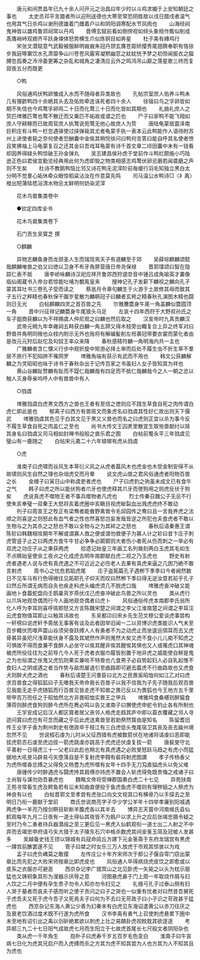 <!-- { "loadSidebar": true } -->
　　唐元和间贾昌年已九十余人问开元之治昌曰年少时以斗鸡求媚于上安知朝廷之事也
　　太史丞邓平言腊者所以迎刑送德也大寒至常恐阴胜故以戌日腊戌者温气也用其气日杀鸡以谢刑德雄着门雌着户以和阴阳调寒配水节风雨也
　　山海经祠鬼神皆以雄鸡鲁郊祠常以丹鸡
　　晋傅玄赋前看如倒傍视如倾头象规作觜似削成髙膺峭峙双翅齐平跃身竦体怒势横生爪似炼铜目如奔星
　　杜子美有縳鸡行
　　宋张文潜赋意气武毅被服鲜明峩峩朱冠丹颈玄膺苍距矫撄秀尾翘腾奉职有恪徐步我庭啄粟饮水孔肃靡争山川苍苍风霰宵凝黙幽窓之紞紞恍予梦之初惊闻振衣之腷膊忽孤奏之泠泠委更筹之杂乱和城角之凄清应云外之鸣鸿吊山巅之落星歌三终而复寂夜五分而既更

　　○鸭

　　风俗通鸡伏鸭卵雏成入水而不随母者异类故也
　　孔帖宗室庶人佑养斗鸭未几有狸齚鸭四十余絶其头去及佑败牵连诛死者四十余人
　　徐锴曰鸟之孚卵皆如期不失信也今鸡鹜孚卵鸡二十日而化鹜三十日而化皆如其期也
　　礼曲礼庶人之贽匹埤雅匹鹜也鹜不散迁而又乗匹不妬故或谓之匹也
　　尸子曰家鸭不能飞翔如庶人守耕稼而已故周官庶人执鹜说苑鹜无他心故庶人为贽
　　唐陆龟蒙居震泽南巨积庄有斗鸭一栏忽遇驿使过挟弹毙其尤者龟蒙手执一表本云此鸭能作人语待附苏州上进使者毙之奈何使者恐酬囊中金俟其稍恱徐问曰鸭何言答曰能自呼其名使者愤且笑拂袖上马龟蒙复召之还其金曰吾戏耳龟蒙有诗千首文章二顷田囊中未有一钱看却因养得緑头鸭惊破王孙金弹丸
　　吴志建昌侯孙虑于堂前作斗鸭栏颇施小巧陆逊正色曰君侯宜勤览经典用此何为虑即毁之物类相感志鸡鹜伏卵忌磨若闻砻磨之声则不生矣
　　杜诗不教鹅鸭恼比邻又诗花鸭无泥滓阶前毎缓行羽毛知独立黒白太分明不觉羣心妬休牵众眼惊稻粱沾汝在作意莫先鸣
　　司马温公水鸭诗□〈衤离〉褷出短蒲毰毸浴清水物忌太鲜明何妨染泥滓

　　花木鸟兽集类卷中

　　●钦定四库全书

　　花木鸟兽集类卷下

　　石门贡生吴寳芝 撰

　　○麒麟

　　异物志麟鱼身而龙颔圣人生而瑞现焉天子有道麟至于郊
　　吴薛琮麒麟颂懿哉麒麟唯兽之伯又曰徳以卫身不布牙角屏营唐日帝尧保禄
　　晋郭璞颂曰智在隐踪仁表不抵
　　唐李峤咏麟诗汉祀应祥开鲁郊西狩逥竒音中锺吕成角喻英才畵像临仙阁蔵书入帝台若惊能吐哺为覩鳯皇来
　　搜神记孔子发薪下麟视之麟向孔子蒙其耳吐书三卷孔子受而读之
　　蔡邕月令章句麟生于火游于土故修其母而致其子五行之粹精也春秋保干圗岁星散为麟鹖冠子曰麟者玄枵之精春秋孔演图木精也闘则日无光
　　白帖麒麟四灵之首百兽之先
　　尔雅麐麕身牛尾一角盖麟似麕圆顶一角
　　晋中兴征祥记麟麕身牛尾狼头马足
　　左哀十四年西狩于大野叔孙氏之车子鉏商获麟以为不祥赐虞人仲尼观之曰麟也然后取之
　　汉宣帝时九真贡麟汉
　　武帝元朔九年幸雍祠五畤获白麟一角五蹄又得木枝旁出輙复合上异之终军对曰野兽并角明同根也众枝内附示无外也殆将有解编髪削左袵袭冠带要衣裳而蒙化者由是改元元狩后赵佗及匃奴王率众来降
　　春秋感精符麟一角明海内共一主也
　　广雅麟者含仁懐义行歩中规折旋中矩游必择土审而后处不履生虫不折生草不羣居不旅行不犯陷阱不罹网罗
　　埤雅角端有获示有武而不用也
　　韩文公获麟解麟之为灵昭昭也咏于诗书于春秋杂出于记传百家之书虽妇人女子皆知其为祥也
　　黄山谷麟趾赞麟有趾而不踶仁哉麟哉有四足而不抵仁哉麟哉今之人一朝之忿以触人灭身辱亲呜呼人中有兽兽中有人

　　○驺虞

　　埤雅驺虞白虎黒文西方之兽也王者有至信之徳则应不践生草食自死之肉传谓白虎仁即此是也
　　郁离子曰西方有兽斑文而象虎名曰驺虞其性好仁故出则天下偃武
　　埤雅驺虞其色见于白其文见于黒又义兽也而名之曰虎则正宜以杀为事今反不履生草食自死之肉盖仁之至也
　　尚书大传文王囚羑里散宜生取恠兽献纣以赎其身名曰驺虞又司马相如封禅书般般之兽乐君之囿
　　白帖前蜀永平三年驺虞见璧山有一鹿随之
　　白帖宋元嘉二十六年琅琊有虎从驺虞

　　○虎

　　淮南子曰虎啸而谷风生本草衍义风之从虎者葢风木也虎金也木受金制安得不从故啸则风生自然之理也杂俎虎交而月晕
　　说文虎山兽之君风俗通虎者阳物百兽之长
　　金楼子曰寅日山中称虞吏者虎也
　　尸子曰虎豹之驹虽未成文已有食牛之气
　　韩子曰虎之所以能伏狗者爪牙也使虎释其爪牙而使狗用之则虎反伏于狗矣
　　虎说真虎不噬物王者不事兵噬物者凡虎也
　　烈士传秦召魏公子无忌不行使朱亥奉璧一双秦王大怒将亥着虎圈中亥瞋目视虎眦裂血出溅虎虎终不敢动
　　列子曰周宣王之牧正有梁鸯者能飬野禽兽令毛邱园传之鸯曰且一言我养虎之法顺之则喜逆之则怒此有血气者之性也然喜怒岂妄发哉皆逆之所犯也夫食虎者不敢以生物与之为其杀之之怒也不敢以全物与之为其碎之之怒也
　　春秋后语秦惠王谓陈轸曰韩魏相攻期年不解或谓寡人救之便或谓勿救便子为寡人计之轸曰昔卞庄子刺虎管竖子止之曰两虎方食牛牛甘必争争必鬬鬬则大者伤小者死从伤而刺之一举必有双虎之功庄子从之果获两虎
　　拾遗记始皇三年画工名列裔刻两白玉虎其毛如生不点睛始皇使余工夜点之化成虎去明年南郡献白虎二视之乃玉虎也
　　野史有射虎者遇老人说与虎有真虎遇之不可近近之必伤老人去果有真虎来逼之几困乃絶不敢言射虎
　　周书心之忧危若蹈虎尾
　　庄子盗跖篇孔子遇栁下季季曰今者阙然数日不见车马有行色得微往见跖耶孔子仰天而叹曰然栁下季曰得无逆汝意若前乎孔子曰然丘所谓无病而自灸也疾走料虎头编虎须几不脱虎口哉
　　埤雅虎奋冲破又能画地卜食葢蛇盘向壬鹊巢背岁燕伏戊己虎奋冲破此鸟兽之所以灵也
　　类从虎行以爪坼地观竒偶而行今人画地观竒偶者曰虎卜
　　风俗通俗传虎本南郡李氏翁所化人呼为李耳则喜呼斑即怒又方言陈魏宋楚之间谓之李父江淮南楚之间谓之李耳注云虎食物值耳即止以触其讳故也
　　东吴都卬曰宋乡先生范文穆公爱谈虎事尝构一轩榜曰说虎轩予斋居无事客有谈及此者因举旧闻一二以资博识虎类能识人气未至百步輙伏而嘷声震山谷须臾奋跃搏人人有勇者不为之动虎止而坐逡巡弭耳而去又虎骨甚异虽咫尺浅草能伏身不露及其虓然作声则嵬然大矣又虎不食小儿儿痴不知虎之可惧故不得而食兼不食醉人必坐守以俟其醒非俟其醒俟其惧也又人或罹虎口其神魂被虎所役往往为之前导凢今人死于虎者衣服巾履皆别置于地非虎之威能使自觧是鬼之为也俗谓之伥鬼又虎饥则果实兼啖不特兽也凢食男子必自势起妇人必自乳起惟不食妇人之阴或遇之者当作势与敌而屡退引至曲路即可避去葢虎不行曲路故也又虎食犬则醉犬虎之酒也
　　春秋后语楚王问羣臣曰北方之民畏奚昭恤何如江乙对曰虎求百兽食之得狐狐曰子无噉我天帝命我长百兽子以我不信我为子先子随我后观百兽见我能无走乎虎随狐而行百兽见皆走虎不知兽之畏已反以为畏狐也今王地方五千里带甲百万而任之于昭恤然北方非畏昭恤实畏王之甲兵
　　埤雅鸠食桑椹则醉猫食薄荷则醉虎食狗则醉今虎所在麂必鸣以告又淮南子曰猬使虎申蛇令豹止各有所制也
　　王孚安成记后汉人都区寳者居父丧邻人格虎走趋其庐中即以蓑衣覆藏之邻人寻迹问寳曰虎岂有可念而藏之乎后此虎送禽兽至若助祭然寳由是知名
　　陈留耆旧传王业字子香为荆州刺史有徳政卒于枝江有三白虎低头曳尾宿卫其丧及丧去踰州境忽然不见
　　世说桓石虔为儿时从父征西猎有虎被数箭伏在地诸将请虔曰恶即能拔虎箭否石虔至虎边拔一箭虎跳虔亦跳高于虎虎还伏虔复拔一箭
　　唐裴旻守北平善射一日得虎三十一父老曰此彪也稍北有真虎遇之必败旻怒跃马趋之有虎小而猛据地大吼旻马辟易弓矢堕落自是不复射虎李翱有裴将射虎图讃
　　孝子传杨香父为虎所噬香忿搏之父得免又杨豊为虎所噬有女年十四手无刀刄直搤虎头以免父难
　　唐锺传少时醉遇虎与闘虎抟其肩傅亦持虎不置会人斩虎得免既贵悔之戒诸子曰士尚智与谋勿効吾暴虎也
　　魏略文帝将受禅郡国奏白虎二十七见
　　异苑扶南王苑寻常畜生虎及鳄鱼若有讼未知曲直便投于鱼虎鱼虎不噬则有理秽貊之人祭虎为神良有以也
　　白帖晋郭文至孝尝有虎张口向文文视其口有横骨乃以手探去之至明日乃衔一鹿献于堂前
　　商氏世说商亮字子华少学公羊年十四举孝廉到阳城遇两虎争一羊亮乃按剑瞑目斩断羊腹虎各以其半去
　　博异志天寳中河南缑氏县仙鹤观每年九月二日夜有一道士得仙其夜皆不为扃户以求上升之应后张竭忠摄令疑之至时乃令二勇者持兵器潜觇之至三更后见一黒虎入仙鹤观衔一道士出二人射之不中弃而去竭忠申府请弓矢大猎于太子陵东石穴中格杀数虎其间金箓玉简及冠帔人发甚多
　　吴越备史钱王镠以锦城有兵冦命闾丘方建下元金箓斋于东府龙瑞宫有黒虎一蹲宫前醮罢遂不见
　　管子曰桀之时女乐三万人放虎于市观其惊骇以为戏
　　孟子曰虎负嵎莫之敢撄
　　左传庄公十年齐宋师次于郎公子偃自雩门窃出蒙皋比而先犯之大败宋师按皋比即虎皮也
　　风俗通人卒得病烧虎皮饮之即愈或以皮系之衣服亦可避恶
　　西京杂记李广猎冥山之北见卧虎一矢毙之以头为枕示服猛也又铸铜象其形为溲器示厌辱之意
　　河图悬虎鼻于门上周一年取烧作屑与妇人饮之二月中便有孕生贵子勿令人知亦勿令妇见之
　　礼檀弓孔子过泰山侧有妇人哭于墓者而哀夫子感而听之使子贡问之曰子之哭也一似重有忧者对曰然昔吾舅死于虎吾夫又死于虎今吾子又死焉夫子曰何为不去曰无苛政子曰小子识之苛政甚于猛虎也
　　西京杂记东海人黄公少善为幻秦末有白虎见东海诏遣黄公以赤刀往厌之及衰老饮酒过度术既不行遂为虎所食
　　汉书李禹有勇气上召使刺虎悬累下圈中未至地有诏引出之禹以剑斫絶累欲以刺虎上壮之易頥卦虎视眈耽其欲逐逐
　　考异邮三九二十七日阳气成故虎七月而生阳立于七故虎首尾长七尺般文者阴阳杂也
　　类从虎一千年角生
　　抱朴子曰虎寿千岁五百岁毛色变白
　　淮南子曰牛哀病七日化为虎其兄启户而入虎搏而杀之方其为虎不知其尝为人也方其为人不知其且为虎也
